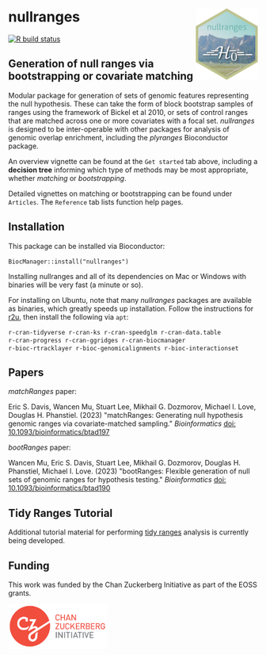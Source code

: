# nullranges <img id="nullranges_logo" src="man/figures/logo.png" align="right" width="125"/>

[![R build status](https://github.com/nullranges/nullranges/actions/workflows/check-bioc.yml/badge.svg)](https://github.com/nullranges/nullranges/actions/workflows/check-bioc.yml)

## Generation of null ranges via bootstrapping or covariate matching

Modular package for generation of sets of genomic features
representing the null hypothesis. These can take the form of block
bootstrap samples of ranges using the framework of Bickel et al 2010,
or sets of control ranges that are matched across one or more
covariates with a focal set. *nullranges* is designed to be
inter-operable with other packages for analysis of genomic overlap
enrichment, including the *plyranges* Bioconductor package.

An overview vignette can be found at the `Get started` tab above,
including a **decision tree** informing which type of methods may be
most appropriate, whether *matching* or *bootstrapping*.

Detailed vignettes on matching or bootstrapping can be found under
`Articles`. The `Reference` tab lists function help pages. 

## Installation

This package can be installed via Bioconductor:

```
BiocManager::install("nullranges")
```

Installing nullranges and all of its dependencies on Mac or Windows
with binaries will be very fast (a minute or so).

For installing on Ubuntu, note that many *nullranges* packages are
available as binaries, which greatly speeds up installation.
Follow the instructions for 
[r2u](https://eddelbuettel.github.io/r2u/), 
then install the following via `apt`:

```
r-cran-tidyverse r-cran-ks r-cran-speedglm r-cran-data.table 
r-cran-progress r-cran-ggridges r-cran-biocmanager 
r-bioc-rtracklayer r-bioc-genomicalignments r-bioc-interactionset
```

## Papers

*matchRanges* paper:

Eric S. Davis, Wancen Mu, Stuart Lee, Mikhail G. Dozmorov,
Michael I. Love, Douglas H. Phanstiel. (2023)
"matchRanges: Generating null hypothesis genomic ranges
via covariate-matched sampling."
*Bioinformatics*
[doi: 10.1093/bioinformatics/btad197](https://doi.org/10.1093/bioinformatics/btad197)

*bootRanges* paper:

Wancen Mu, Eric S. Davis, Stuart Lee, Mikhail G. Dozmorov,
Douglas H. Phanstiel, Michael I. Love.
(2023) "bootRanges: Flexible generation of null sets
of genomic ranges for hypothesis testing."
*Bioinformatics*
[doi: 10.1093/bioinformatics/btad190](https://doi.org/10.1093/bioinformatics/btad190)

## Tidy Ranges Tutorial

Additional tutorial material for performing
[tidy ranges](https://tidyomics.github.io/tidy-ranges-tutorial)
analysis is currently being developed.

## Funding

This work was funded by the Chan Zuckerberg Initiative as part of the
EOSS grants.

![](man/figures/czi.png)
